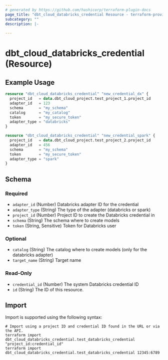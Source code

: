 ```yaml
---
# generated by https://github.com/hashicorp/terraform-plugin-docs
page_title: "dbt_cloud_databricks_credential Resource - terraform-provider-dbt-cloud"
subcategory: ""
description: |-
  
---
```


# dbt_cloud_databricks_credential (Resource)



## Example Usage

```terraform
resource "dbt_cloud_databricks_credential" "new_credential_dx" {
  project_id   = data.dbt_cloud_project.test_project_1.project_id
  adapter_id   = 123
  schema       = "my_schema"
  catalog      = "my_catalog"
  token        = "my_secure_token"
  adapter_type = "databricks"
}

resource "dbt_cloud_databricks_credential" "new_credential_spark" {
  project_id   = data.dbt_cloud_project.test_project_2.project_id
  adapter_id   = 456
  schema       = "my_schema"
  token        = "my_secure_token"
  adapter_type = "spark"
}
```

<!-- schema generated by tfplugindocs -->
## Schema

### Required

- `adapter_id` (Number) Databricks adapter ID for the credential
- `adapter_type` (String) The type of the adapter (databricks or spark)
- `project_id` (Number) Project ID to create the Databricks credential in
- `schema` (String) The schema where to create models
- `token` (String, Sensitive) Token for Databricks user

### Optional

- `catalog` (String) The catalog where to create models (only for the databricks adapter)
- `target_name` (String) Target name

### Read-Only

- `credential_id` (Number) The system Databricks credential ID
- `id` (String) The ID of this resource.

## Import

Import is supported using the following syntax:

```shell
# Import using a project ID and credential ID found in the URL or via the API.
terraform import dbt_cloud_databricks_credential.test_databricks_credential "project_id:credential_id"
terraform import dbt_cloud_databricks_credential.test_databricks_credential 12345:6789
```
